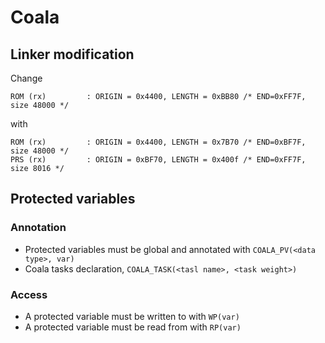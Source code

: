 # Coala

## Linker modification 

Change
```
ROM (rx)         : ORIGIN = 0x4400, LENGTH = 0xBB80 /* END=0xFF7F, size 48000 */
```

with 
```
ROM (rx)         : ORIGIN = 0x4400, LENGTH = 0x7B70 /* END=0xBF7F, size 48000 */
PRS (rx)         : ORIGIN = 0xBF70, LENGTH = 0x400f /* END=0xFF7F, size 8016 */
```

## Protected variables 

### Annotation 
* Protected variables must be global and annotated with `COALA_PV(<data type>, var)`
* Coala tasks declaration, `COALA_TASK(<tasl name>, <task weight>)`

### Access 
* A protected variable must be written to with `WP(var)`
* A protected variable must be read from with `RP(var)`

